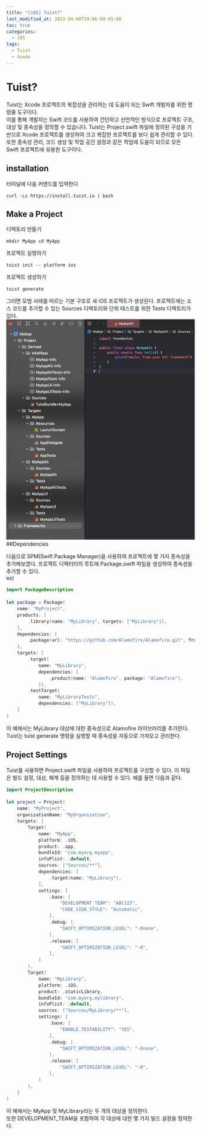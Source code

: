 ```yaml
---
title: "[iOS] Tuist?"
last_modified_at: 2023-04-08T19:06:00-05:00
toc: true
categories:
  - iOS
tags:
  - Tuist
  - Xcode
---
```


# Tuist? 
   
Tuist는 Xcode 프로젝트의 복잡성을 관리하는 데 도움이 되는 Swift 개발자를 위한 명령줄 도구이다.   
이를 통해 개발자는 Swift 코드를 사용하여 간단하고 선언적인 방식으로 프로젝트 구조, 대상 및 종속성을 정의할 수 있습니다. Tuist는 Project.swift 파일에 정의된 구성을 기반으로 Xcode 프로젝트를 생성하여 크고 복잡한 프로젝트를 보다 쉽게 ​​관리할 수 있다.   
또한 종속성 관리, 코드 생성 및 작업 공간 설정과 같은 작업에 도움이 되므로 모든 Swift 프로젝트에 유용한 도구이다.

## installation
터미널에 다음 커맨드를 입력한다
```shell
curl -Ls https://install.tuist.io | bash
```
## Make a Project
디렉토리 만들기
```shell
mkdir MyApp cd MyApp
```
프로젝트 실행하기
```shell
tuist init -- platform ios
```
프로젝트 생성하기
```shell
tuist generate
```
그러면 모범 사례를 따르는 기본 구조로 새 iOS 프로젝트가 생성된다. 프로젝트에는 소스 코드를 추가할 수 있는 Sources 디렉토리와 단위 테스트를 위한 Tests 디렉토리가 있다.
![TuistProject](images/../../../images/iOS/Tuist1.png)   
##Dependencies

다음으로 SPM(Swift Package Manager)을 사용하여 프로젝트에 몇 가지 종속성을 추가해보겠다.
프로젝트 디렉터리의 루트에 Package.swift 파일을 생성하여 종속성을 추가할 수 있다.   
ex)

```swift
import PackageDescription

let package = Package(
    name: "MyProject",
    products: [
        .library(name: "MyLibrary", targets: ["MyLibrary"]),
    ],
    dependencies: [
        .package(url: "https://github.com/Alamofire/Alamofire.git", from: "5.4.0"),
    ],
    targets: [
        .target(
            name: "MyLibrary",
            dependencies: [
                .product(name: "Alamofire", package: "Alamofire"),
            ]),
        .testTarget(
            name: "MyLibraryTests",
            dependencies: ["MyLibrary"]),
    ]
)
```
이 예에서는 MyLibrary 대상에 대한 종속성으로 Alamofire 라이브러리를 추가한다. Tuist는 tuist generate 명령을 실행할 때 종속성을 자동으로 가져오고 관리한다.


## Project Settings

Tuist를 사용하면 Project.swift 파일을 사용하여 프로젝트를 구성할 수 있다. 이 파일은 빌드 설정, 대상, 체계 등을 정의하는 데 사용할 수 있다. 예를 들면 다음과 같다.

```swift
import ProjectDescription

let project = Project(
    name: "MyProject",
    organizationName: "MyOrganization",
    targets: [
        Target(
            name: "MyApp",
            platform: .iOS,
            product: .app,
            bundleId: "com.myorg.myapp",
            infoPlist: .default,
            sources: ["Sources/**"],
            dependencies: [
                .target(name: "MyLibrary"),
            ],
            settings: [
                .base: [
                    "DEVELOPMENT_TEAM": "ABC123",
                    "CODE_SIGN_STYLE": "Automatic",
                ],
                .debug: [
                    "SWIFT_OPTIMIZATION_LEVEL": "-Onone",
                ],
                .release: [
                    "SWIFT_OPTIMIZATION_LEVEL": "-O",
                ],
            ]
        ),
        Target(
            name: "MyLibrary",
            platform: .iOS,
            product: .staticLibrary,
            bundleId: "com.myorg.mylibrary",
            infoPlist: .default,
            sources: ["Sources/MyLibrary/**"],
            settings: [
                .base: [
                    "ENABLE_TESTABILITY": "YES",
                ],
                .debug: [
                    "SWIFT_OPTIMIZATION_LEVEL": "-Onone",
                ],
                .release: [
                    "SWIFT_OPTIMIZATION_LEVEL": "-O",
                ],
            ]
        ),
    ]
)
```
이 예에서는 MyApp 및 MyLibrary라는 두 개의 대상을 정의한다.  
 또한 DEVELOPMENT_TEAM을 포함하여 각 대상에 대한 몇 가지 빌드 설정을 정의한다.